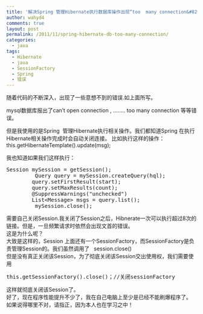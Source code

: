 ```yaml
---
title: '解决Spring 管理Hibernate执行数据库操作出现“too  many connection&#8221;的错误'
author: wahyd4
comments: true
layout: post
permalink: /2011/11/spring-hibernate-db-too-many-connection/
categories:
  - java
tags:
  - Hibernate
  - java
  - SessionFactory
  - Spring
  - 错误
---
```

随着代码的不断深入，出现了一些意想不到的错误.如上面所写。

mysql数据库报出了can’t open connection , …….. too many connection 等等错误。

但是我使用的是Spring  管理Hibernate执行相关操作。我们都知道Spring 在执行Hibernate相关操作完成时会自动关闭连接。 比如执行这样的操作：this.getHibernateTemplate().update(msg);

我也知道如果我们这样执行：

<pre class="brush: java; title: ; notranslate" title="">Session mySession = getSession();
		 Query query = mySession.createQuery(hql);
        query.setFirstResult(start);
        query.setMaxResults(count);
		@SuppressWarnings("unchecked")
		List&lt;Message&gt; msgs = query.list();
		 mySession.close();
</pre>

需要自己关闭Session.我关闭了Session之后，Hibnerate一次可以执行超过8次的链接。但是，一旦频繁请求时依然会出现文首的错误。  
这是为什么呢？  
大致是这样的，Session 上面还有一个SessionFactory，而SessionFactory是负责管理Session的。我们虽然调用了   session.close()  
但是没有真正关闭该Session，为了彻底关闭该Session交出使用权，我们需要使用

<pre class="brush: java; title: ; notranslate" title="">this.getSessionFactory().close()；//关闭sessionFactory
</pre>

这样就彻底关闭该Session了。  
好了，现在程序性能提升不少了，我在自己电脑上至少是已经不能刷爆程序了。  
如果说得哪里不对，请指正，因为本人也在学习之中！
